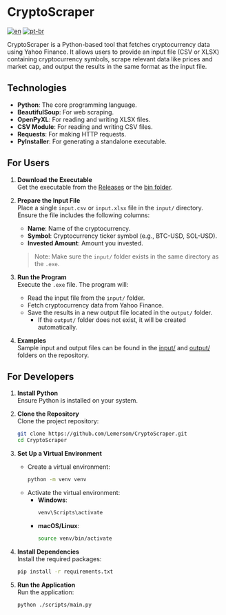 # CryptoScraper

[![en](https://img.shields.io/badge/lang-en-red.svg)](https://github.com/Lemersom/CryptoScraper/blob/main/README.md)
[![pt-br](https://img.shields.io/badge/lang-pt--br-green.svg)](https://github.com/Lemersom/CryptoScraper/blob/main/README.pt-br.md)

CryptoScraper is a Python-based tool that fetches cryptocurrency data using Yahoo Finance. It allows users to provide an input file (CSV or XLSX) containing cryptocurrency symbols, scrape relevant data like prices and market cap, and output the results in the same format as the input file.

## Technologies

- **Python**: The core programming language.
- **BeautifulSoup**: For web scraping.
- **OpenPyXL**: For reading and writing XLSX files.
- **CSV Module**: For reading and writing CSV files.
- **Requests**: For making HTTP requests.
- **PyInstaller**: For generating a standalone executable.

## For Users

1. **Download the Executable**  
   Get the executable from the [Releases](https://github.com/Lemersom/CryptoScraper/releases/latest) or the [bin folder](https://github.com/Lemersom/CryptoScraper/tree/main/bin).

2. **Prepare the Input File**  
   Place a single `input.csv` or `input.xlsx` file in the `input/` directory. Ensure the file includes the following columns:
   - **Name**: Name of the cryptocurrency.
   - **Symbol**: Cryptocurrency ticker symbol (e.g., BTC-USD, SOL-USD).
   - **Invested Amount**: Amount you invested.

   > Note: Make sure the `input/` folder exists in the same directory as the `.exe`.

3. **Run the Program**  
   Execute the `.exe` file. The program will:
   - Read the input file from the `input/` folder.
   - Fetch cryptocurrency data from Yahoo Finance.
   - Save the results in a new output file located in the `output/` folder.
     - If the `output/` folder does not exist, it will be created automatically.

4. **Examples**  
   Sample input and output files can be found in the [input/](https://github.com/Lemersom/CryptoScraper/tree/main/input) and [output/](https://github.com/Lemersom/CryptoScraper/tree/main/output) folders on the repository.

## For Developers

1. **Install Python**  
   Ensure Python is installed on your system.

2. **Clone the Repository**  
   Clone the project repository:
   ```bash
   git clone https://github.com/Lemersom/CryptoScraper.git
   cd CryptoScraper
   ```

3. **Set Up a Virtual Environment**  
   - Create a virtual environment:
     ```bash
     python -m venv venv
     ```
   - Activate the virtual environment:
     - **Windows**:
       ```bash
       venv\Scripts\activate
       ```
     - **macOS/Linux**:
       ```bash
       source venv/bin/activate
       ```

4. **Install Dependencies**  
   Install the required packages:
   ```bash
   pip install -r requirements.txt
   ```

5. **Run the Application**  
   Run the application:
   ```bash
   python ./scripts/main.py
   ```
